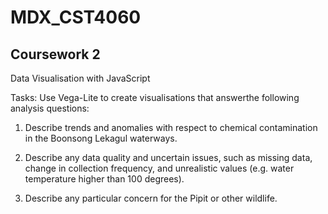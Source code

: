 # MDX_CST4060

## Coursework 2
Data Visualisation with JavaScript

Tasks: Use Vega-Lite to create visualisations that answerthe
following analysis questions:

1. Describe trends and anomalies with respect to chemical contamination in the
Boonsong Lekagul waterways.

2. Describe any data quality and uncertain issues, such as missing data, change in
collection frequency, and unrealistic values (e.g. water temperature higher than 100
degrees).

3. Describe any particular concern for the Pipit or other wildlife.
